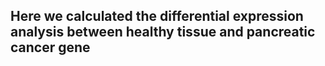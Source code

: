 ## Here we calculated the differential expression analysis between healthy tissue and pancreatic cancer gene
